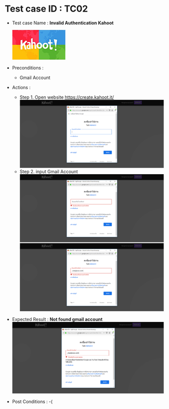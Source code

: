 # Test case ID : TC02
* Test case Name : **Invalid Authentication Kahoot**

     ![Kahoot](kahoot.jpg)

* Preconditions : 
  * Gmail Account
* Actions : 
  * Step 1. Open website https://create.kahoot.it/
  ![Kahoot](TC02_Kahoot01.png)
  * Step 2. input Gmail Account
  ![Kahoot](TC02_Kahoot02.png)
  ![Kahoot](TC02_Kahoot03.png)
* Expected Result : **Not found gmail account**
![Kahoot](TC02_Kahoot04.png)
* Post Conditions : -(
  
